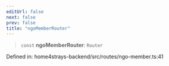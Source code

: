 ```yaml
---
editUrl: false
next: false
prev: false
title: "ngoMemberRouter"
---
```


> `const` **ngoMemberRouter**: `Router`

Defined in: home4strays-backend/src/routes/ngo-member.ts:41
